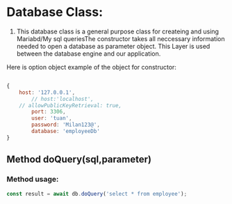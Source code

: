 # Database Class:

1. This database class is a general purpose class for createing and using Mariabd/My sql queriesThe constructor takes all neccessary information needed to open a database as parameter object. This Layer is used between the database engine and our application.

Here is option object example of the object for constructor:

```js

{
    host: '127.0.0.1',
        // host:'localhost',
    // allowPublicKeyRetrieval: true,
        port: 3306,
        user: 'tuan',
        password: 'Milan123@',
        database: 'employeeDb'
}

```
## Method **doQuery(sql,parameter)**

### Method usage:

```js
const result = await db.doQuery('select * from employee');
```

